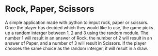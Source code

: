 # Rock, Paper, Scissors
<p> A simple application made with python to imput rock, paper or scissors.
  Once the player has decided which they would like to use, the game picks up a random interger between 1, 2 and 3 using the random module. 
  The number 1 will result in an answer of Rock, the number of 2 will result in an answer of Paper, and a number of 3 will result in Scissors.
  If the player chooses the same choice as the random interger, it will result in a draw. </p>
